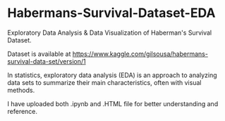 # Habermans-Survival-Dataset-EDA

Exploratory Data Analysis & Data Visualization of Haberman's Survival Dataset.

Dataset is available at https://www.kaggle.com/gilsousa/habermans-survival-data-set/version/1

In statistics, exploratory data analysis (EDA) is an approach to analyzing data sets to summarize their main characteristics, often with visual methods.

I have uploaded both .ipynb and .HTML file for better understanding and reference.
